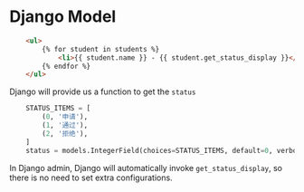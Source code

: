 # Django Model

```html
    <ul>
        {% for student in students %}
            <li>{{ student.name }} - {{ student.get_status_display }}</li>
        {% endfor %}
    </ul>
```

Django will provide us a function to get the `status`

```Python
    STATUS_ITEMS = [
        (0, '申请'),
        (1, '通过'),
        (2, '拒绝'),
    ]
    status = models.IntegerField(choices=STATUS_ITEMS, default=0, verbose_name="审核状态")
```

In Django admin, Django will automatically invoke `get_status_display`, so there is no need to set extra configurations.

